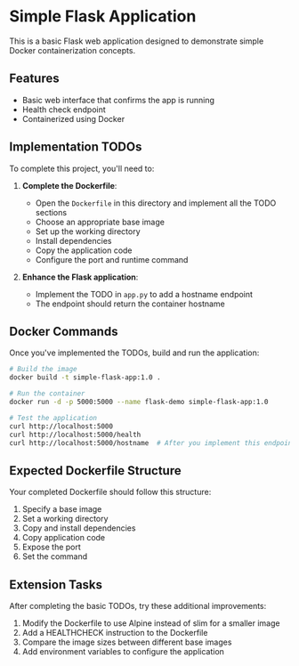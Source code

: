 # Simple Flask Application

This is a basic Flask web application designed to demonstrate simple Docker containerization concepts.

## Features

- Basic web interface that confirms the app is running
- Health check endpoint
- Containerized using Docker

## Implementation TODOs

To complete this project, you'll need to:

1. **Complete the Dockerfile**: 
   - Open the `Dockerfile` in this directory and implement all the TODO sections
   - Choose an appropriate base image
   - Set up the working directory
   - Install dependencies
   - Copy the application code
   - Configure the port and runtime command

2. **Enhance the Flask application**:
   - Implement the TODO in `app.py` to add a hostname endpoint
   - The endpoint should return the container hostname

## Docker Commands

Once you've implemented the TODOs, build and run the application:

```bash
# Build the image
docker build -t simple-flask-app:1.0 .

# Run the container
docker run -d -p 5000:5000 --name flask-demo simple-flask-app:1.0

# Test the application
curl http://localhost:5000
curl http://localhost:5000/health
curl http://localhost:5000/hostname  # After you implement this endpoint
```

## Expected Dockerfile Structure

Your completed Dockerfile should follow this structure:
1. Specify a base image
2. Set a working directory
3. Copy and install dependencies
4. Copy application code
5. Expose the port
6. Set the command

## Extension Tasks

After completing the basic TODOs, try these additional improvements:

1. Modify the Dockerfile to use Alpine instead of slim for a smaller image
2. Add a HEALTHCHECK instruction to the Dockerfile
3. Compare the image sizes between different base images
4. Add environment variables to configure the application 